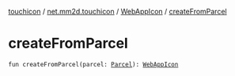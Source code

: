 [touchicon](../../index.md) / [net.mm2d.touchicon](../index.md) / [WebAppIcon](index.md) / [createFromParcel](./create-from-parcel.md)

# createFromParcel

`fun createFromParcel(parcel: `[`Parcel`](https://developer.android.com/reference/android/os/Parcel.html)`): `[`WebAppIcon`](index.md)